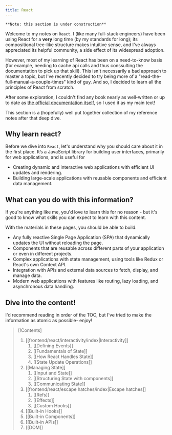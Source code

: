 ```yaml
---
title: React
---
```

`**Note: this section is under construction**`

Welcome to my notes on `React`. I (like many full-stack engineers) have been using React for a **very** long time (by my standards for long); its compositional tree-like structure makes intuitive sense, and I've always appreciated its helpful community, a side effect of its widespread adoption. 

However, most of my learning of React has been on a need-to-know basis (for example, needing to cache api calls and thus conssulting the documentation to pick up that skill). This isn't necessarily a bad approach to master a topic, but I've recently decided to try being more of a "read-the-full-manual-a-couple-times" kind of guy. And so, I decided to learn all the principles of React from scratch.

After some exploration, I couldn't find any book nearly as well-written or up to date as [the official documentation itself](https://react.dev/learn), so I used it as my main text! 

This section is a (hopefully) well put together collection of my reference notes after that deep dive.

## Why learn react?

Before we dive into `React`, let's understand why you should care about it in the first place. It’s a JavaScript library for building user interfaces, primarily for web applications, and is useful for
- Creating dynamic and interactive web applications with efficient UI updates and rendering.
- Building large-scale applications with reusable components and efficient data management.

## What can you do with this information?

If you're anything like me, you'd love to learn this for no reason - but it's good to know what skills you can expect to learn with this content.

With the materials in these pages, you should be able to build:
- Any fully reactive Single Page Application (SPA) that dynamically updates the UI without reloading the page.
- Components that are reusable across different parts of your application or even in different projects.
- Complex applications with state management, using tools like Redux or React's own Context API.
- Integration with APIs and external data sources to fetch, display, and manage data.
- Modern web applications with features like routing, lazy loading, and asynchronous data handling.

## Dive into the content!

I'd recommend reading in order of the TOC, but I've tried to make the information as atomic as possible- enjoy!


> [!Contents]
> 1. [[frontend/react/interactivity/index|Interactivity]] 
> 	 1. [[Defining Events]]
> 	 2. [[Fundamentals of State]]
> 	 3. [[How React Handles State]]
> 	 4. [[State Update Operations]]
> 2. [[Managing State]] 
>    	1. [[Input and State]]
> 	  2. [[Structuring State with components]]
> 	  3. [[Communicating State]]
> 3. [[frontend/react/escape hatches/index|Escape hatches]]
> 	 1. [[Refs]]
> 	 2. [[Effects]]
> 	 3. [[Custom Hooks]]
> 4. [[Built-in Hooks]]
> 5. [[Built-in Components]]
> 6. [[Built-in APIs]]
> 7. [[DOM]]

